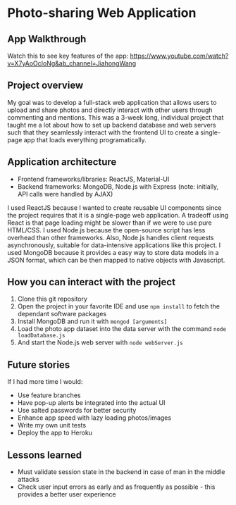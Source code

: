 # Photo-sharing Web Application

## App Walkthrough
Watch this to see key features of the app: https://www.youtube.com/watch?v=X7yAoOcIoNg&ab_channel=JiahongWang

## Project overview

My goal was to develop a full-stack web application that allows users to upload and share photos and directly interact with other users through commenting and mentions. 
This was a 3-week long, individual project that taught me a lot about how to set up backend database and web servers such that they seamlessly interact with the frontend UI to create a single-page app that loads everything programatically.

## Application architecture

- Frontend frameworks/libraries: ReactJS, Material-UI
- Backend frameworks: MongoDB, Node.js with Express
  (note: initially, API calls were handled by AJAX)

I used ReactJS because I wanted to create reusable UI components since the project requires that it is a single-page web application. A tradeoff using React is that page loading might be slower than if we were to use pure HTML/CSS. I used Node.js because the open-source script has less overhead than other frameworks. Also, Node.js handles client requests asynchronously, suitable for data-intensive applications like this project. I used MongoDB because it provides a easy way to store data models in a JSON format, which can be then mapped to native objects with Javascript.

## How you can interact with the project

1. Clone this git repository
2. Open the project in your favorite IDE and use `npm install` to fetch the dependant software packages
3. Install MongoDB and run it with `mongod [arguments]`
4. Load the photo app dataset into the data server with the command `node loadDatabase.js`
5. And start the Node.js web server with `node webServer.js` 

## Future stories

If I had more time I would:
- Use feature branches
- Have pop-up alerts be integrated into the actual UI
- Use salted passwords for better security
- Enhance app speed with lazy loading photos/images
- Write my own unit tests
- Deploy the app to Heroku

## Lessons learned

- Must validate session state in the backend in case of man in the middle attacks
- Check user input errors as early and as frequently as possible - this provides a better user experience

